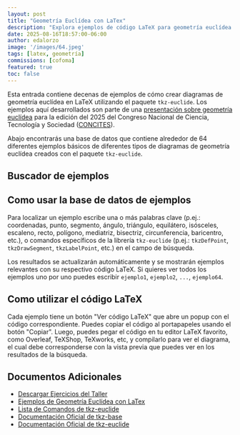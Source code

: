 ```yaml
---
layout: post
title: "Geometría Euclídea con LaTex"
description: "Explora ejemplos de código LaTeX para geometría euclídea utilizando tkz-euclide."
date: 2025-08-16T18:57:00-06:00
author: edalorzo
image: '/images/64.jpeg'
tags: [latex, geometría]
commissions: [cofoma]
featured: true
toc: false
---
```


Esta entrada contiene decenas de ejemplos de cómo crear diagramas de geometría euclídea en LaTeX utilizando el paquete `tkz-euclide`. 
Los ejemplos aquí desarrollados son parte de una [presentación sobre geometría euclídea][1] para la edición del 2025 del 
Congreso Nacional de Ciencia, Tecnología y Sociedad ([CONCITES][0]). 

Abajo encontrarás una base de datos que contiene alrededor de 64 diferentes ejemplos básicos de diferentes tipos de 
diagramas de geometría euclídea creados con el paquete `tkz-euclide`.

## Buscador de ejemplos

<div id="tkz-search-container"></div>

<!-- PureCSS Framework -->
<link href="https://cdn.jsdelivr.net/npm/purecss@3.0.0/build/pure-min.css" rel="stylesheet" />
<link href="https://cdn.jsdelivr.net/npm/purecss@3.0.0/build/grids-responsive-min.css" rel="stylesheet" />

<!-- Prism.js for syntax highlighting -->
<link href="https://cdn.jsdelivr.net/npm/prismjs@1.29.0/themes/prism.min.css" rel="stylesheet" />
<link href="https://cdn.jsdelivr.net/npm/prismjs@1.29.0/plugins/toolbar/prism-toolbar.min.css" rel="stylesheet" />
<script src="https://cdn.jsdelivr.net/npm/prismjs@1.29.0/components/prism-core.min.js" defer></script>
<script src="https://cdn.jsdelivr.net/npm/prismjs@1.29.0/plugins/autoloader/prism-autoloader.min.js" defer></script>
<script src="https://cdn.jsdelivr.net/npm/prismjs@1.29.0/plugins/toolbar/prism-toolbar.min.js" defer></script>
<script>
  // Configurar Autoloader para cargar lenguaje LaTeX
  window.Prism = window.Prism || {}; 
  Prism.plugins = Prism.plugins || {}; 
  Prism.plugins.autoloader = Prism.plugins.autoloader || {}; 
  Prism.plugins.autoloader.languages_path = 'https://cdn.jsdelivr.net/npm/prismjs@1.29.0/components/';
</script>

<!-- Lit.js search component -->
<script type="module" src="/js/tkz-search.js"></script>

## Como usar la base de datos de ejemplos

Para localizar un ejemplo escribe una o más palabras clave (p.ej.: coordenadas, punto, segmento, ángulo, triángulo, equilátero, isósceles, escaleno, recto, polígono, mediatriz, bisectriz, circunferencia, baricentro, etc.), o comandos específicos de la librería `tkz-euclide` (p.ej.: `tkzDefPoint`, `tkzDrawSegment`, `tkzLabelPoint`, etc.) en el campo de búsqueda. 

Los resultados se actualizarán automáticamente
y se mostrarán ejemplos relevantes con su respectivo código LaTeX. Si quieres ver todos los ejemplos uno por uno puedes escribir `ejemplo1`, `ejemplo2`, `...`, `ejemplo64`.

## Como utilizar el código LaTeX
Cada ejemplo tiene un botón "Ver código LaTeX" que abre un popup con el código correspondiente. Puedes copiar el código al portapapeles usando el botón "Copiar".  Luego, puedes pegar el código en tu editor LaTeX favorito, como Overleaf, TeXShop, TeXworks, etc, y compilarlo para ver el diagrama, el cual debe corresponderse con la vista previa que puedes ver en los resultados de la búsqueda. 

## Documentos Adicionales

* [Descargar Ejercicios del Taller][3]
* [Ejemplos de Geometría Euclídea con LaTex][1] 
* [Lista de Comandos de tkz-euclide][2]
* [Documentación Oficial de tkz-base][4]
* [Documentación Oficial de tkz-euclide][5]

[0]: https://www.cientec.or.cr/programas/educadores-divulgadores/concites-m-2025
[1]: {{site.baseurl}}/documentos/concites/ejemplos-geometria-latex.pdf
[2]: {{site.baseurl}}/documentos/concites/poster-comandos-tkz-euclide.pdf
[3]: {{site.baseurl}}/documentos/concites/taller-geometria-latex.pdf
[4]: http://mirrors.ctan.org/macros/latex/contrib/tkz/tkz-base/doc/tkz-base.pdf
[5]: http://mirrors.ctan.org/macros/latex/contrib/tkz/tkz-euclide/doc/tkz-euclide.pdf
